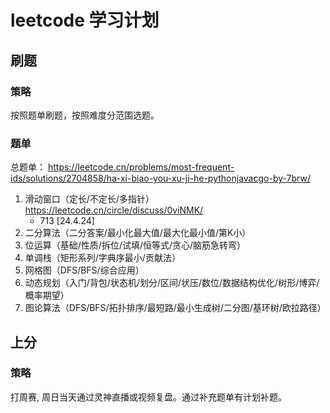 # leetcode 学习计划
## 刷题
### 策略
按照题单刷题，按照难度分范围选题。
### 题单
总题单：
https://leetcode.cn/problems/most-frequent-ids/solutions/2704858/ha-xi-biao-you-xu-ji-he-pythonjavacgo-by-7brw/

1. 滑动窗口（定长/不定长/多指针）https://leetcode.cn/circle/discuss/0viNMK/
   - 713 [24.4.24]
2. 二分算法（二分答案/最小化最大值/最大化最小值/第K小）
3. 位运算（基础/性质/拆位/试填/恒等式/贪心/脑筋急转弯）
4. 单调栈（矩形系列/字典序最小/贡献法）
5. 网格图（DFS/BFS/综合应用）
6. 动态规划（入门/背包/状态机/划分/区间/状压/数位/数据结构优化/树形/博弈/概率期望）
7. 图论算法（DFS/BFS/拓扑排序/最短路/最小生成树/二分图/基环树/欧拉路径）
   
## 上分
### 策略
打周赛, 周日当天通过灵神直播或视频复盘。通过补充题单有计划补题。
